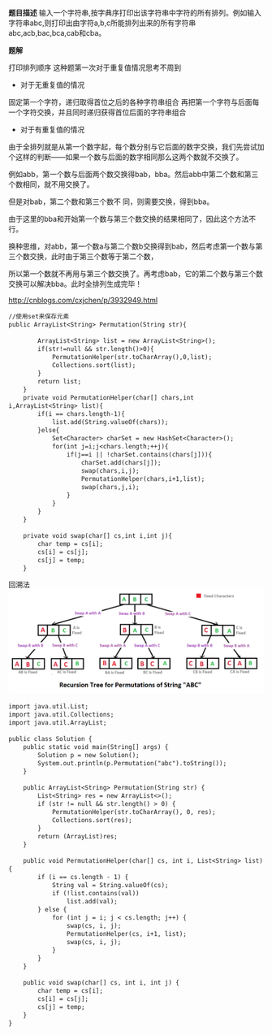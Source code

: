 **题目描述**
输入一个字符串,按字典序打印出该字符串中字符的所有排列。例如输入字符串abc,则打印出由字符a,b,c所能排列出来的所有字符串abc,acb,bac,bca,cab和cba。

**题解**

打印排列顺序
这种题第一次对于重复值情况思考不周到

- 对于无重复值的情况

固定第一个字符，递归取得首位之后的各种字符串组合
再把第一个字符与后面每一个字符交换，并且同时递归获得首位后面的字符串组合

- 对于有重复值的情况

由于全排列就是从第一个数字起，每个数分别与它后面的数字交换，我们先尝试加个这样的判断——如果一个数与后面的数字相同那么这两个数就不交换了。

例如abb，第一个数与后面两个数交换得bab，bba。然后abb中第二个数和第三个数相同，就不用交换了。

但是对bab，第二个数和第三个数不 同，则需要交换，得到bba。

由于这里的bba和开始第一个数与第三个数交换的结果相同了，因此这个方法不行。
    
换种思维，对abb，第一个数a与第二个数b交换得到bab，然后考虑第一个数与第三个数交换，此时由于第三个数等于第二个数，

所以第一个数就不再用与第三个数交换了。再考虑bab，它的第二个数与第三个数交换可以解决bba。此时全排列生成完毕！


http://cnblogs.com/cxjchen/p/3932949.html

```
//使用set来保存元素
public ArrayList<String> Permutation(String str){
 
        ArrayList<String> list = new ArrayList<String>();
        if(str!=null && str.length()>0){
            PermutationHelper(str.toCharArray(),0,list);
            Collections.sort(list);
        }
        return list;
    }
    private void PermutationHelper(char[] chars,int i,ArrayList<String> list){
        if(i == chars.length-1){
            list.add(String.valueOf(chars));
        }else{
            Set<Character> charSet = new HashSet<Character>();
            for(int j=i;j<chars.length;++j){
                if(j==i || !charSet.contains(chars[j])){
                    charSet.add(chars[j]);
                    swap(chars,i,j);
                    PermutationHelper(chars,i+1,list);
                    swap(chars,j,i);
                }
            }
        }
    }
 
    private void swap(char[] cs,int i,int j){
        char temp = cs[i];
        cs[i] = cs[j];
        cs[j] = temp;
    }
```

回溯法
![字符串的排列](../image/string.png)
```
import java.util.List;
import java.util.Collections;
import java.util.ArrayList;
 
public class Solution {
    public static void main(String[] args) {
        Solution p = new Solution();
        System.out.println(p.Permutation("abc").toString());
    }
 
    public ArrayList<String> Permutation(String str) {
        List<String> res = new ArrayList<>();
        if (str != null && str.length() > 0) {
            PermutationHelper(str.toCharArray(), 0, res);
            Collections.sort(res);
        }
        return (ArrayList)res;
    }
 
    public void PermutationHelper(char[] cs, int i, List<String> list) {
        if (i == cs.length - 1) {
            String val = String.valueOf(cs);
            if (!list.contains(val))
                list.add(val);
        } else {
            for (int j = i; j < cs.length; j++) {
                swap(cs, i, j);
                PermutationHelper(cs, i+1, list);
                swap(cs, i, j);
            }
        }
    }
 
    public void swap(char[] cs, int i, int j) {
        char temp = cs[i];
        cs[i] = cs[j];
        cs[j] = temp;
    }
}
```
